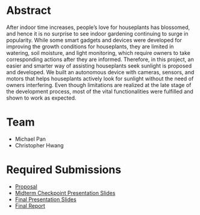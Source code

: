 # Abstract

After indoor time increases, people’s love for houseplants has blossomed, and hence it is no surprise to see indoor gardening continuing to surge in popularity. While some smart gadgets and devices were developed for improving the growth conditions for houseplants, they are limited in watering, soil moisture, and light monitoring, which require owners to take corresponding actions after they are informed. Therefore, in this project, an easier and smarter way of assisting houseplants seek sunlight is proposed and developed. We built an autonomous device with cameras, sensors, and motors that helps houseplants actively look for sunlight without the need of owners interfering. Even though limitations are realized at the late stage of the development process, most of the vital functionalities were fulfilled and shown to work as expected. 

# Team

* Michael Pan
* Christopher Hwang

# Required Submissions

* [Proposal](https://github.com/micpan0312/EmbedSys_Sunseeker/blob/master/docs/proposal.md)
* [Midterm Checkpoint Presentation Slides](http://)
* [Final Presentation Slides](https://docs.google.com/presentation/d/1yRFuW0j9LKBWD2kcvjMXTOqfWXzyr_h1eJJQ6VnooOo/edit#slide=id.g1ae0be02b0a_2_0)
* [Final Report](https://github.com/micpan0312/EmbedSys_Sunseeker/blob/master/docs/report.md)
